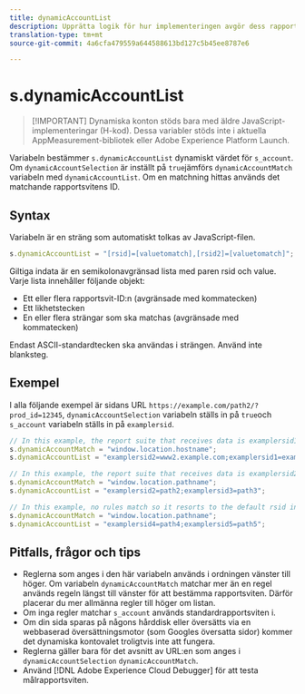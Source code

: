 ```yaml
---
title: dynamicAccountList
description: Upprätta logik för hur implementeringen avgör dess rapportserie.
translation-type: tm+mt
source-git-commit: 4a6cfa479559a644588613bd127c5b45ee8787e6

---
```



# s.dynamicAccountList

> [!IMPORTANT] Dynamiska konton stöds bara med äldre JavaScript-implementeringar (H-kod). Dessa variabler stöds inte i aktuella AppMeasurement-bibliotek eller Adobe Experience Platform Launch.

Variabeln bestämmer `s.dynamicAccountList` dynamiskt värdet för `s_account`. Om `dynamicAccountSelection` är inställt på `true`jämförs `dynamicAccountMatch` variabeln med `dynamicAccountList`. Om en matchning hittas används det matchande rapportsvitens ID.

## Syntax

Variabeln är en sträng som automatiskt tolkas av JavaScript-filen.

```JavaScript
s.dynamicAccountList = "[rsid]=[valuetomatch],[rsid2]=[valuetomatch]";
```

Giltiga indata är en semikolonavgränsad lista med paren rsid och value. Varje lista innehåller följande objekt:

* Ett eller flera rapportsvit-ID:n (avgränsade med kommatecken)
* Ett likhetstecken
* En eller flera strängar som ska matchas (avgränsade med kommatecken)

Endast ASCII-standardtecken ska användas i strängen. Använd inte blanksteg.

## Exempel

I alla följande exempel är sidans URL `https://example.com/path2/?prod_id=12345`, `dynamicAccountSelection` variabeln ställs in på `true`och `s_account` variabeln ställs in på `examplersid`.

```js
// In this example, the report suite that receives data is examplersid1.
s.dynamicAccountMatch = "window.location.hostname";
s.dynamicAccountList = "examplersid2=www2.example.com;examplersid1=example.com";

// In this example, the report suite that receives data is examplersid2.
s.dynamicAccountMatch = "window.location.pathname";
s.dynamicAccountList = "examplersid2=path2;examplersid3=path3";

// In this example, no rules match so it resorts to the default rsid in s_account, examplersid.
s.dynamicAccountMatch = "window.location.pathname";
s.dynamicAccountList = "examplersid4=path4;examplersid5=path5";
```

## Pitfalls, frågor och tips

* Reglerna som anges i den här variabeln används i ordningen vänster till höger. Om variabeln `dynamicAccountMatch` matchar mer än en regel används regeln längst till vänster för att bestämma rapportsviten. Därför placerar du mer allmänna regler till höger om listan.
* Om inga regler matchar `s_account` används standardrapportsviten i.
* Om din sida sparas på någons hårddisk eller översätts via en webbaserad översättningsmotor (som Googles översatta sidor) kommer det dynamiska kontovalet troligtvis inte att fungera.
* Reglerna gäller bara för det avsnitt av URL:en som anges i `dynamicAccountSelection` `dynamicAccountMatch`.
* Använd [!DNL Adobe Experience Cloud Debugger] för att testa målrapportsviten.
